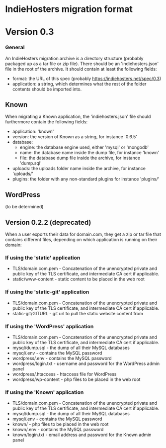 # IndieHosters migration format

# Version 0.3

### General

An IndieHosters migration archive is a directory structure (probably packaged up as a tar file or zip file).
There should be an 'indiehosters.json' file in the root of the archive. It should contain at least the following fields:

 * format: the URL of this spec (probably https://indiehosters.net/spec/0.3)
 * application: a string, which determines what the rest of the folder contents should be imported into.


## Known

When migrating a Known application, the 'indiehosters.json' file should furthermore contain the following fields:

  * application: 'known'
  * version: the version of Known as a string, for instance '0.6.5'
  * database:
    * engine: the database engine used, either 'mysql' or 'mongodb'
    * name: the database name inside the dump file, for instance 'known'
    * file: the database dump file inside the archive, for instance 'dump.sql'
  * uploads: the uploads folder name inside the archive, for instance 'uploads/'
  * plugins: the folder with any non-standard plugins for instance 'plugins/'


## WordPress

(to be determined)


## Version 0.2.2 (deprecated)

When a user exports their data for domain.com, they get a zip or tar file that contains different files, depending on which application is
running on their domain:

### If using the 'static' application

* TLS/domain.com.pem - Concatenation of the unencrypted private and public key of the TLS certificate, and intermediate CA cert if applicable.
* static/www-content - static content to be placed in the web root

### If using the 'static-git' application

* TLS/domain.com.pem - Concatenation of the unencrypted private and public key of the TLS certificate, and intermediate CA cert if applicable.
* static-git/GITURL - git url to pull the static website content from

### If using the 'WordPress' application

* TLS/domain.com.pem - Concatenation of the unencrypted private and public key of the TLS certificate, and intermediate CA cert if applicable.
* mysql/dump.sql - the dump of all their MySQL databases
* mysql/.env - contains the MySQL password
* wordpress/.env - contains the MySQL password
* wordpress/login.txt - username and password for the WordPress admin panel
* wordpress/.htaccess - htaccess file for WordPress
* wordpress/wp-content - php files to be placed in the web root

### If using the 'Known' application

* TLS/domain.com.pem - Concatenation of the unencrypted private and public key of the TLS certificate, and intermediate CA cert if applicable.
* mysql/dump.sql - the dump of all their MySQL databases
* mysql/.env - contains the MySQL password
* known/ - php files to be placed in the web root
* known/.env - contains the MySQL password
* known/login.txt - email address and password for the Known admin panel
